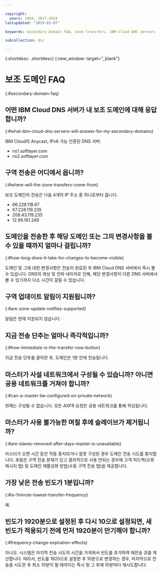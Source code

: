 ```yaml
---

copyright:
  years: 1994, 2017-2019
lastupdated: "2019-03-07"

keywords: Secondary Domain FAQ, zone transfers, IBM Cloud DNS servers

subcollection: dns

---
```


{:shortdesc: .shortdesc}
{:new_window: target="_blank"}

# 보조 도메인 FAQ
{:#secondary-domain-faq}

## 어떤 IBM Cloud DNS 서버가 내 보조 도메인에 대해 응답합니까?
{:#what-ibm-cloud-dns-servers-will-answer-for-my-secondary-domains}

IBM Cloud의 Anycast, IPv6 가능 인증된 DNS 서버:

 * ns1.softlayer.com
 * ns2.softlayer.com

## 구역 전송은 어디에서 옵니까?
{:#where-will-the-zone-transfers-come-from}

보조 도메인의 전송은 다음 4개의 IP 주소 중 하나로부터 옵니다.

  * 66.228.118.67
  * 67.228.119.235
  * 208.43.119.235
  * 12.96.161.249

## 도메인을 전송한 후 해당 도메인 또는 그의 변경사항을 볼 수 있을 때까지 얼마나 걸립니까?
{:#how-long-does-it-take-for-changes-to-become-visible}

도메인 및 그에 대한 변경사항은 전송이 완료된 후 IBM Cloud DNS 서버에서 즉시 볼 수 있습니다. DNS의 캐싱 및 전파 네이처로 인해, 해당 변경사항이 다른 DNS 서버에서 볼 수 있기까지 다소 시간이 걸릴 수 있습니다.  

## 구역 업데이트 알림이 지원됩니까?
{:#are-zone-update-notifies-supported}

알림은 현재 지원되지 않습니다.

## 지금 전송 단추는 얼마나 즉각적입니까?
{:#how-immediate-is-the-transfer-now-button}

지금 전송 단추를 클릭한 후, 도메인은 1분 안에 전송됩니다.

## 마스터가 사설 네트워크에서 구성될 수 있습니까? 아니면 공용 네트워크를 거쳐야 합니까?
{:#can-a-master-be-configured-on-private-network}

현재는 구성될 수 없습니다. 모든 AXFR 요청은 공용 네트워크를 통해 작성됩니다.

## 마스터가 사용 불가능한 며칠 후에 슬레이브가 제거됩니까?
{:#are-slaves-removed-after-days-master-is-unavailable}

마스터가 오랜 시간 동안 작동 중지되거나 잘못 구성된 경우 도메인 전송 시도를 중지합니다.  포털은 구역 전송 문제가 있고 결과적으로 사용 안되는 경우에 고객 피드백(오류 메시지 탭) 및 도메인 재활성화 방법(수동 구역 전송 탭)을 제공합니다.

## 가장 낮은 전송 빈도가 1분입니까?
{:#is-1minute-lowest-transfer-frequency}

예.

## 빈도가 1920분으로 설정된 후 다시 10으로 설정되면, 새 빈도가 적용되기 전에 먼저 1920분이 만기해야 합니까?
{:#frequency-change-expiration-effects}

아니오. 시스템은 마지막 전송 시도의 시간을 가져와서 빈도를 추가하여 재전송 큐를 계산합니다.  따라서, 빈도를 1920으로 설정한 후 10분으로 변경하는 경우, 마지막으로 전송을 시도한 후 최소 10분이 될 때까지는 즉시 및 그 후에 10분마다 재시도합니다.
